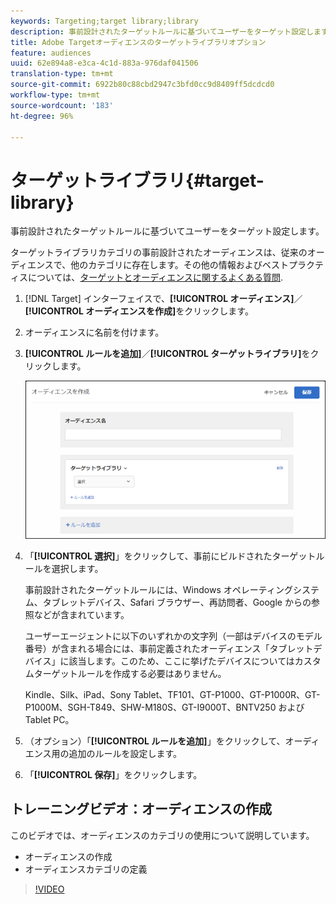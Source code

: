```yaml
---
keywords: Targeting;target library;library
description: 事前設計されたターゲットルールに基づいてユーザーをターゲット設定します。
title: Adobe Targetオーディエンスのターゲットライブラリオプション
feature: audiences
uuid: 62e894a8-e3ca-4c1d-883a-976daf041506
translation-type: tm+mt
source-git-commit: 6922b80c88cbd2947c3bfd0cc9d8409ff5dcdcd0
workflow-type: tm+mt
source-wordcount: '183'
ht-degree: 96%

---
```



# ターゲットライブラリ{#target-library}

事前設計されたターゲットルールに基づいてユーザーをターゲット設定します。

ターゲットライブラリカテゴリの事前設計されたオーディエンスは、従来のオーディエンスで、他のカテゴリに存在します。その他の情報およびベストプラクティスについては、[ターゲットとオーディエンスに関するよくある質問](../../../c-target/c-troubleshooting-targets-and-audiences/troubleshooting-targets-and-audiences.md#concept_C4EE4B8F4840430CBD798D579A8F208D).

1. [!DNL Target] インターフェイスで、**[!UICONTROL オーディエンス]**／**[!UICONTROL オーディエンスを作成]**&#x200B;をクリックします。
1. オーディエンスに名前を付けます。
1. **[!UICONTROL ルールを追加]**／**[!UICONTROL ターゲットライブラリ]**&#x200B;をクリックします。

   ![ターゲットライブラリ](assets/target_library.png)

1. 「**[!UICONTROL 選択]**」をクリックして、事前にビルドされたターゲットルールを選択します。

   事前設計されたターゲットルールには、Windows オペレーティングシステム、タブレットデバイス、Safari ブラウザー、再訪問者、Google からの参照などが含まれています。

   ユーザーエージェントに以下のいずれかの文字列（一部はデバイスのモデル番号）が含まれる場合には、事前定義されたオーディエンス「タブレットデバイス」に該当します。このため、ここに挙げたデバイスについてはカスタムターゲットルールを作成する必要はありません。

   Kindle、Silk、iPad、Sony Tablet、TF101、GT-P1000、GT-P1000R、GT-P1000M、SGH-T849、SHW-M180S、GT-I9000T、BNTV250 および Tablet PC。

1. （オプション）「**[!UICONTROL ルールを追加]**」をクリックして、オーディエンス用の追加のルールを設定します。
1. 「**[!UICONTROL 保存]**」をクリックします。

## トレーニングビデオ：オーディエンスの作成

このビデオでは、オーディエンスのカテゴリの使用について説明しています。

* オーディエンスの作成
* オーディエンスカテゴリの定義

>[!VIDEO](https://video.tv.adobe.com/v/17392)
